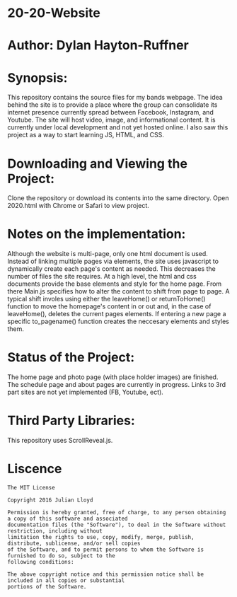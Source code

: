 # 20-20-Website
# Author: Dylan Hayton-Ruffner

# Synopsis:
  This repository contains the source files for my bands webpage. The idea behind the site is to  provide
  a place where the group can consolidate its internet presence currently spread between Facebook, Instagram,
  and Youtube. The site will host video, image, and informational content. It is currently under local
  development and not yet hosted online. I also saw this project as a way to start learning JS, HTML, and CSS.
  
# Downloading and Viewing the Project:
  Clone the repository or download its contents into the same directory.  Open 2020.html with Chrome or Safari 
  to view project.
 
# Notes on the implementation:
  Although the website is multi-page, only one html document is used. Instead of linking multiple pages via <a>
  elements, the site uses javascript to dynamically create each page's content as needed. This decreases the number 
  of files the site requires. At a high level, the html and css documents provide the base elements and style for
  the home page. From there Main.js specifies how to alter the content to shift from page to page. A typical shift
  involes using either the leaveHome() or returnToHome() function to move the homepage's content in or out and, in
  the case of leaveHome(), deletes the current pages elements. If entering a new page a specific to_pagename() 
  function creates the neccesary elements and styles them. 

# Status of the Project:
  The home page and photo page (with place holder images) are finished. The schedule page and about pages are currently in progress.
  Links to 3rd part sites are not yet implemented (FB, Youtube, ect).
  
# Third Party Libraries:
  This repository uses ScrollReveal.js.
  
# Liscence
    The MIT License

    Copyright 2016 Julian Lloyd

    Permission is hereby granted, free of charge, to any person obtaining a copy of this software and associated 
    documentation files (the "Software"), to deal in the Software without restriction, including without 
    limitation the rights to use, copy, modify, merge, publish, distribute, sublicense, and/or sell copies 
    of the Software, and to permit persons to whom the Software is furnished to do so, subject to the 
    following conditions:

    The above copyright notice and this permission notice shall be included in all copies or substantial 
    portions of the Software.
 
